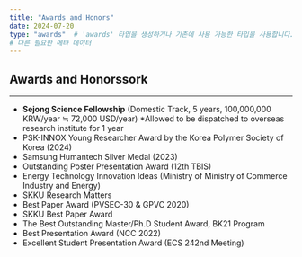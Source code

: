 ```yaml
---
title: "Awards and Honors"
date: 2024-07-20
type: "awards"  # 'awards' 타입을 생성하거나 기존에 사용 가능한 타입을 사용합니다.
# 다른 필요한 메타 데이터
---
```


## Awards and Honorssork
---
- **Sejong Science Fellowship** (Domestic Track, 5 years, 100,000,000 KRW/year ≒ 72,000 USD/year)
  *Allowed to be dispatched to overseas research institute for 1 year
- PSK-INNOX Young Researcher Award by the Korea Polymer Society of Korea (2024)
- Samsung Humantech Silver Medal (2023)
- Outstanding Poster Presentation Award (12th TBIS)
- Energy Technology Innovation Ideas (Ministry of Ministry of Commerce Industry and Energy)
- SKKU Research Matters
- Best Paper Award (PVSEC-30 & GPVC 2020)
- SKKU Best Paper Award
- The Best Outstanding Master/Ph.D Student Award, BK21 Program
- Best Presentation Award (NCC 2022)
- Excellent Student Presentation Award (ECS 242nd Meeting)